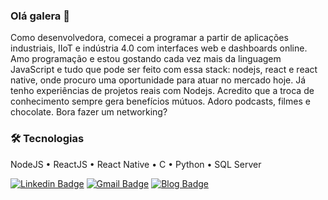 ### Olá galera 👋
Como desenvolvedora, comecei a programar a partir de aplicações industriais, IIoT e indústria 4.0 com interfaces web e dashboards online. Amo programação e estou gostando cada vez mais da linguagem JavaScript e tudo que pode ser feito com essa stack: nodejs, react e react native, onde procuro uma oportunidade para atuar no mercado hoje. Já tenho experiências de projetos reais com Nodejs. Acredito que a troca de conhecimento sempre gera benefícios mútuos. Adoro podcasts, filmes e chocolate. Bora fazer um networking?

### 🛠 Tecnologias
<p align="left">
 NodeJS •
 ReactJS •
 React Native • 
 C •
 Python •
 SQL Server
</p>

 [![Linkedin Badge](https://img.shields.io/badge/-LinkedIn-blue?style=flat-square&logo=Linkedin&logoColor=white&link=https://www.linkedin.com/in/thaylapedroso/)](https://www.linkedin.com/in/thaylapedroso/) [![Gmail Badge](https://img.shields.io/badge/-GMail-c14438?style=flat-square&logo=Gmail&logoColor=white&link=mailto:thayla.pedroso88@gmail.com)](mailto:thayla.pedroso88@gmail.com) [![Blog Badge](https://img.shields.io/badge/-Blog-green?style=flat-square&logo=Blog&logoColor=white&link=http://pensaengenheira.blogspot.com/)](http://pensaengenheira.blogspot.com/)

<!--
**ThayPedroso/ThayPedroso** is a ✨ _special_ ✨ repository because its `README.md` (this file) appears on your GitHub profile.

Here are some ideas to get you started:

- 🔭 I’m currently working on ...
- 🌱 I’m currently learning ...
- 👯 I’m looking to collaborate on ...
- 🤔 I’m looking for help with ...
- 💬 Ask me about ...
- 📫 How to reach me: ...
- 😄 Pronouns: ...
- ⚡ Fun fact: ...
-->
